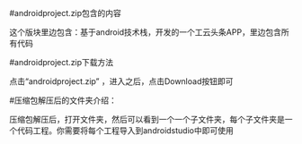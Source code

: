 #androidproject.zip包含的内容  

这个版块里边包含：基于android技术栈，开发的一个工云头条APP，里边包含所有代码 

#androidproject.zip下载方法

点击“androidproject.zip” ，进入之后，点击Download按钮即可

#压缩包解压后的文件夹介绍：  

压缩包解压后，打开文件夹，然后可以看到一个一个子文件夹，每个子文件夹是一个代码工程。你需要将每个工程导入到androidstudio中即可使用
